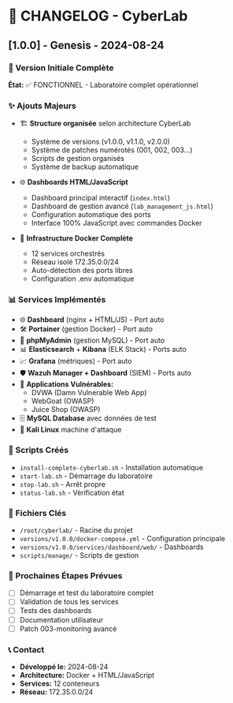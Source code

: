 # 📝 CHANGELOG - CyberLab

## [1.0.0] - Genesis - 2024-08-24

### 🎉 Version Initiale Complète
**État:** ✅ FONCTIONNEL - Laboratoire complet opérationnel

### ✨ Ajouts Majeurs
- 🏗️ **Structure organisée** selon architecture CyberLab
  - Système de versions (v1.0.0, v1.1.0, v2.0.0)
  - Système de patches numérotés (001, 002, 003...)
  - Scripts de gestion organisés
  - Système de backup automatique

- 🌐 **Dashboards HTML/JavaScript**
  - Dashboard principal interactif (`index.html`)
  - Dashboard de gestion avancé (`lab_management_js.html`)
  - Configuration automatique des ports
  - Interface 100% JavaScript avec commandes Docker

- 🐳 **Infrastructure Docker Complète**
  - 12 services orchestrés
  - Réseau isolé 172.35.0.0/24
  - Auto-détection des ports libres
  - Configuration .env automatique

### 📊 Services Implémentés
- 🌐 **Dashboard** (nginx + HTML/JS) - Port auto
- 🛠️ **Portainer** (gestion Docker) - Port auto  
- 💾 **phpMyAdmin** (gestion MySQL) - Port auto
- 📊 **Elasticsearch** + **Kibana** (ELK Stack) - Ports auto
- 📈 **Grafana** (métriques) - Port auto
- 🛡️ **Wazuh Manager + Dashboard** (SIEM) - Ports auto
- 🎯 **Applications Vulnérables:**
  - DVWA (Damn Vulnerable Web App)
  - WebGoat (OWASP)
  - Juice Shop (OWASP)
- 🗄️ **MySQL Database** avec données de test
- 🐧 **Kali Linux** machine d'attaque

### 🔧 Scripts Créés
- `install-complete-cyberlab.sh` - Installation automatique
- `start-lab.sh` - Démarrage du laboratoire
- `stop-lab.sh` - Arrêt propre
- `status-lab.sh` - Vérification état

### 📁 Fichiers Clés
- `/root/cyberlab/` - Racine du projet
- `versions/v1.0.0/docker-compose.yml` - Configuration principale
- `versions/v1.0.0/services/dashboard/web/` - Dashboards
- `scripts/manage/` - Scripts de gestion

### 🎯 Prochaines Étapes Prévues
- [ ] Démarrage et test du laboratoire complet
- [ ] Validation de tous les services
- [ ] Tests des dashboards
- [ ] Documentation utilisateur
- [ ] Patch 003-monitoring avancé

### 📞 Contact
- **Développé le:** 2024-08-24
- **Architecture:** Docker + HTML/JavaScript  
- **Services:** 12 conteneurs
- **Réseau:** 172.35.0.0/24

